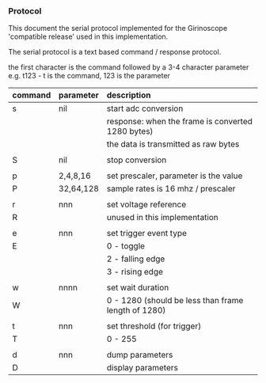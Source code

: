 ### Protocol

This document the serial protocol implemented for the Girinoscope 'compatible release'  used in this implementation.

The serial protocol is a text based command / response protocol.

the first character is the command followed by a 3-4 character parameter
e.g. t123 - t is the command, 123 is the parameter

| command | parameter | description                    
| ------- |:--------- | :---------------------------------------------------
| s       |  nil      | start adc conversion 
|         |           | response: when the frame is converted 1280 bytes)  
|         |           | the data is transmitted as raw bytes 
|         |           | 
| S       |  nil      | stop conversion
|         |           |
| p       | 2,4,8,16  | set prescaler, parameter is the value
| P       | 32,64,128 | sample rates is 16 mhz / prescaler
|         |           |
| r       |  nnn      | set voltage reference
| R       |           | unused in this implementation
|         |           |
| e       |  nnn      | set trigger event type
| E       |           | 0 - toggle
|         |           | 2 - falling edge
|         |           | 3 - rising edge        
|         |           |
| w       |  nnnn     | set wait duration
| W       |           | 0 - 1280 (should be less than frame length of 1280)
|         |           |
| t       |  nnn      | set threshold (for trigger)
| T       |           | 0 - 255
|         |           |
| d       |  nnn      | dump parameters
| D       |           | display parameters 
             
